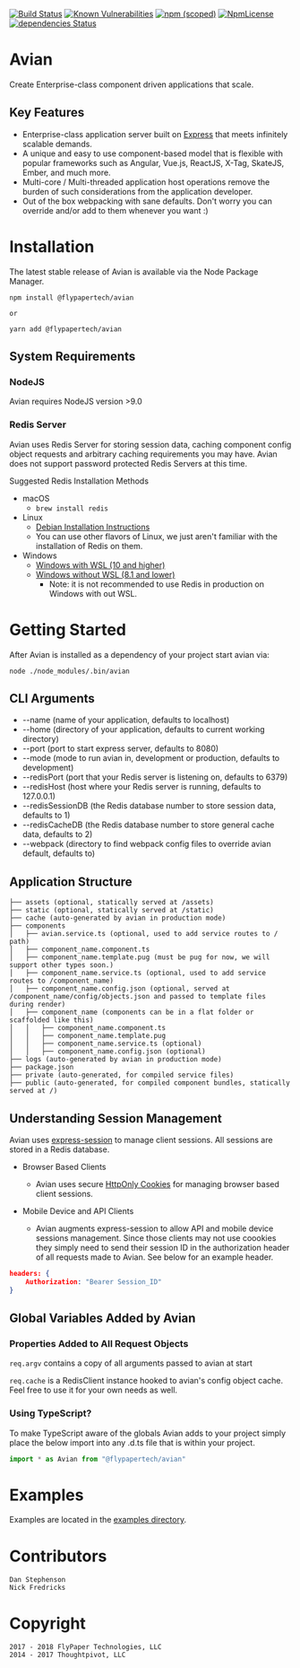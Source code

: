 [![Build Status](https://travis-ci.org/flypapertech/avian.svg?branch=master)](https://travis-ci.org/flypapertech/avian)
[![Known Vulnerabilities](https://snyk.io/test/github/flypapertech/avian/badge.svg)](https://snyk.io/test/github/flypapertech/avian)
[![npm (scoped)](https://img.shields.io/npm/v/@flypapertech/avian.svg)](https://www.npmjs.com/package/@flypapertech/avian)
[![NpmLicense](https://img.shields.io/npm/l/@flypapertech/avian.svg)](https://github.com/flypapertech/avian/blob/master/LICENSE)
[![dependencies Status](https://david-dm.org/flypapertech/avian/status.svg)](https://david-dm.org/flypapertech/avian)

# Avian
Create Enterprise-class component driven applications that scale.

## Key Features
- Enterprise-class application server built on [Express](https://github.com/expressjs/express) that meets infinitely scalable demands.
- A unique and easy to use component-based model that is flexible with popular
frameworks such as Angular, Vue.js, ReactJS, X-Tag, SkateJS, Ember, and much more.
- Multi-core / Multi-threaded application host operations remove the burden of such considerations from the application developer.
- Out of the box webpacking with sane defaults.  Don't worry you can override and/or add to them whenever you want :)

# Installation
The latest stable release of Avian is available via the Node Package Manager.

```
npm install @flypapertech/avian

or

yarn add @flypapertech/avian
```

## System Requirements
### NodeJS
Avian requires NodeJS version >9.0

### Redis Server
Avian uses Redis Server for storing session data, caching component config object requests and arbitrary caching requirements you may have.  Avian does not support password protected Redis Servers at this time.

Suggested Redis Installation Methods
- macOS
    - `brew install redis`
- Linux
    - [Debian Installation Instructions](https://www.digitalocean.com/community/tutorials/how-to-install-and-secure-redis-on-ubuntu-18-04)
    - You can use other flavors of Linux, we just aren't familiar with the installation of Redis on them.
- Windows
    - [Windows with WSL (10 and higher)](https://redislabs.com/blog/redis-on-windows-10/)
    - [Windows without WSL (8.1 and lower)](https://redislabs.com/blog/redis-on-windows-8-1-and-previous-versions/)
        - Note: it is not recommended to use Redis in production on Windows with out WSL.

# Getting Started
After Avian is installed as a dependency of your project start avian via:

    node ./node_modules/.bin/avian

## CLI Arguments
- --name (name of your application, defaults to localhost)
- --home (directory of your application, defaults to current working directory)
- --port (port to start express server, defaults to 8080)
- --mode (mode to run avian in, development or production, defaults to development)
- --redisPort (port that your Redis server is listening on, defaults to 6379)
- --redisHost (host where your Redis server is running, defaults to 127.0.0.1)
- --redisSessionDB (the Redis database number to store session data, defaults to 1)
- --redisCacheDB (the Redis database number to store general cache data, defaults to 2)
- --webpack (directory to find webpack config files to override avian default, defaults to)

## Application Structure
```
├── assets (optional, statically served at /assets)
├── static (optional, statically served at /static)
├── cache (auto-generated by avian in production mode)
├── components
│   ├── avian.service.ts (optional, used to add service routes to / path)
│   ├── component_name.component.ts
│   ├── component_name.template.pug (must be pug for now, we will support other types soon.)
│   ├── component_name.service.ts (optional, used to add service routes to /component_name)
│   ├── component_name.config.json (optional, served at /component_name/config/objects.json and passed to template files during render)
│   ├── component_name (components can be in a flat folder or scaffolded like this)
│   │   ├── component_name.component.ts
│   │   ├── component_name.template.pug
│   │   ├── component_name.service.ts (optional)
│   │   ├── component_name.config.json (optional)
├── logs (auto-generated by avian in production mode)
├── package.json
├── private (auto-generated, for compiled service files)
├── public (auto-generated, for compiled component bundles, statically served at /)
```

## Understanding Session Management
Avian uses [express-session](https://github.com/expressjs/session) to manage client sessions. All sessions are stored in a Redis database.

- Browser Based Clients
    - Avian uses secure [HttpOnly Cookies](https://developer.mozilla.org/en-US/docs/Web/HTTP/Cookies#Secure_and_HttpOnly_cookies) for managing browser based client sessions.

- Mobile Device and API Clients
    - Avian augments express-session to allow API and mobile device sessions management.  Since those clients may not use coookies they simply need to send their session ID in the authorization header of all requests made to Avian. See below for an example header.

```json
headers: {
    Authorization: "Bearer Session_ID"
}
```

## Global Variables Added by Avian
### Properties Added to All Request Objects
`req.argv` contains a copy of all arguments passed to avian at start

`req.cache` is a RedisClient instance hooked to avian's config object cache. Feel free to use it for your own needs as well.

### Using TypeScript?
To make TypeScript aware of the globals Avian adds to your project simply place the below import into any .d.ts file that is within your project.
```typescript
import * as Avian from "@flypapertech/avian"
```

# Examples
Examples are located in the [examples directory](https://github.com/flypapertech/avian/tree/master/examples).

# Contributors
    Dan Stephenson
    Nick Fredricks

# Copyright
    2017 - 2018 FlyPaper Technologies, LLC
    2014 - 2017 Thoughtpivot, LLC
